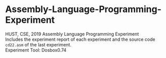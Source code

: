 # Assembly-Language-Programming-Experiment
HUST, CSE, 2019 Assembly Language Programming Experiment  
Includes the experiment report of each experiment and the source code `cd22.asm` of the last experiment.  
Experiment Tool: Dosbox0.74
